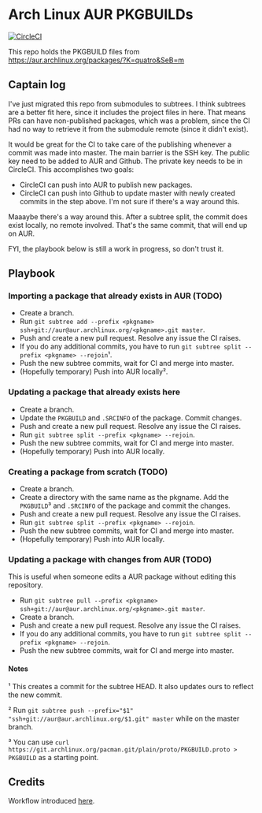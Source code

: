 # Arch Linux AUR PKGBUILDs

[![CircleCI](https://circleci.com/gh/Qu4tro/aur.svg?style=svg)](https://circleci.com/gh/Qu4tro/aur)

This repo holds the PKGBUILD files from https://aur.archlinux.org/packages/?K=quatro&SeB=m

## Captain log

I've just migrated this repo from submodules to subtrees. I think subtrees are a better fit here, since it includes the project files in here. 
That means PRs can have non-published packages, which was a problem, since the CI had no way to retrieve it from the submodule remote (since it didn't exist).

It would be great for the CI to take care of the publishing whenever a commit was made into master. The main barrier is the SSH key. The public key need to be added to AUR and Github. The private key needs to be in CircleCI. This accomplishes two goals:
  - CircleCI can push into AUR to publish new packages.
  - CircleCI can push into Github to update master with newly created commits in the step above.
I'm not sure if there's a way around this.

Maaaybe there's a way around this. After a subtree split, the commit does exist locally, no remote involved. That's the same commit, that will end up on AUR.


FYI, the playbook below is still a work in progress, so don't trust it.

## Playbook

### Importing a package that already exists in AUR (TODO)

- Create a branch.
- Run `git subtree add --prefix <pkgname> ssh+git://aur@aur.archlinux.org/<pkgname>.git master`. 
- Push and create a new pull request. Resolve any issue the CI raises.
- If you do any additional commits, you have to run `git subtree split --prefix <pkgname> --rejoin`¹.
- Push the new subtree commits, wait for CI and merge into master.
- (Hopefully temporary) Push into AUR locally².

### Updating a package that already exists here

- Create a branch.
- Update the ``PKGBUILD`` and `.SRCINFO` of the package. Commit changes.
- Push and create a new pull request. Resolve any issue the CI raises.
- Run `git subtree split --prefix <pkgname> --rejoin`. 
- Push the new subtree commits, wait for CI and merge into master.
- (Hopefully temporary) Push into AUR locally.

### Creating a package from scratch (TODO)

- Create a branch.
- Create a directory with the same name as the pkgname. Add the ``PKGBUILD``³ and `.SRCINFO` of the package and commit the changes.
- Push and create a new pull request. Resolve any issue the CI raises.
- Run `git subtree split --prefix <pkgname> --rejoin`.
- Push the new subtree commits, wait for CI and merge into master.
- (Hopefully temporary) Push into AUR locally.

### Updating a package with changes from AUR (TODO)

This is useful when someone edits a AUR package without editing this repository.

- Run `git subtree pull --prefix <pkgname> ssh+git://aur@aur.archlinux.org/<pkgname>.git master`. 
- Create a branch.
- Push and create a new pull request. Resolve any issue the CI raises.
- If you do any additional commits, you have to run `git subtree split --prefix <pkgname> --rejoin`.
- Push the new subtree commits, wait for CI and merge into master.

#### Notes
¹ This creates a commit for the subtree HEAD. It also updates ours to reflect the new commit.

² Run `git subtree push --prefix="$1" "ssh+git://aur@aur.archlinux.org/$1.git" master` while on the master branch.

³ You can use `curl https://git.archlinux.org/pacman.git/plain/proto/PKGBUILD.proto > PKGBUILD` as a starting point.


## Credits
Workflow introduced [here](https://gergely.imreh.net/blog/2018/04/circleci-aur/).
